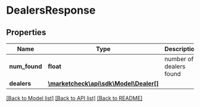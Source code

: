 # DealersResponse

## Properties
Name | Type | Description | Notes
------------ | ------------- | ------------- | -------------
**num_found** | **float** | number of dealers found | [optional] 
**dealers** | [**\marketcheck\api\sdk\Model\Dealer[]**](Dealer.md) |  | [optional] 

[[Back to Model list]](../README.md#documentation-for-models) [[Back to API list]](../README.md#documentation-for-api-endpoints) [[Back to README]](../README.md)



